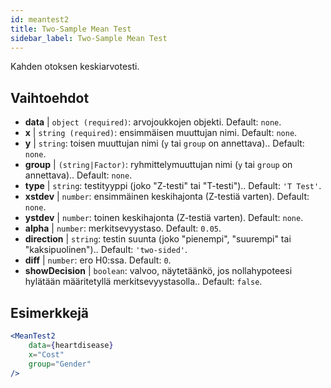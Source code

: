 ```yaml
---
id: meantest2
title: Two-Sample Mean Test
sidebar_label: Two-Sample Mean Test
---
```


Kahden otoksen keskiarvotesti.

## Vaihtoehdot

* __data__ | `object (required)`: arvojoukkojen objekti. Default: `none`.
* __x__ | `string (required)`: ensimmäisen muuttujan nimi. Default: `none`.
* __y__ | `string`: toisen muuttujan nimi (`y` tai `group` on annettava).. Default: `none`.
* __group__ | `(string|Factor)`: ryhmittelymuuttujan nimi (`y` tai `group` on annettava).. Default: `none`.
* __type__ | `string`: testityyppi (joko "Z-testi" tai "T-testi").. Default: `'T Test'`.
* __xstdev__ | `number`: ensimmäinen keskihajonta (Z-testiä varten). Default: `none`.
* __ystdev__ | `number`: toinen keskihajonta (Z-testiä varten). Default: `none`.
* __alpha__ | `number`: merkitsevyystaso. Default: `0.05`.
* __direction__ | `string`: testin suunta (joko "pienempi", "suurempi" tai "kaksipuolinen").. Default: `'two-sided'`.
* __diff__ | `number`: ero H0:ssa. Default: `0`.
* __showDecision__ | `boolean`: valvoo, näytetäänkö, jos nollahypoteesi hylätään määritetyllä merkitsevyystasolla.. Default: `false`.


## Esimerkkejä

```jsx live
<MeanTest2
    data={heartdisease} 
    x="Cost"
    group="Gender"
/>
```
